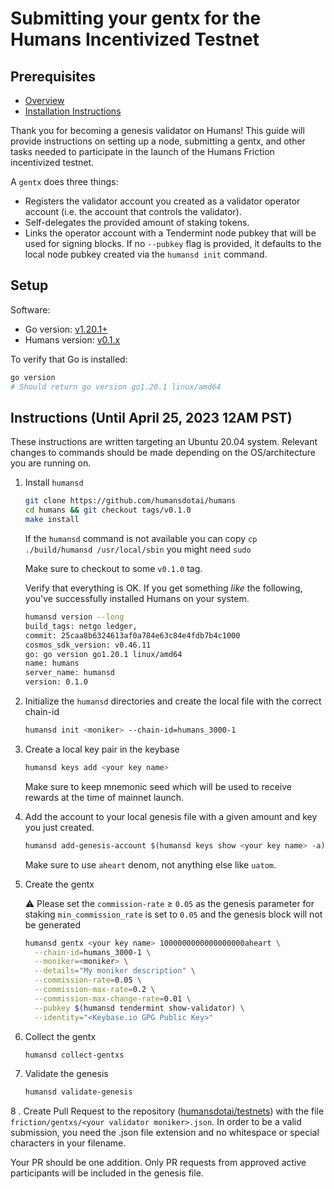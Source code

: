 # Submitting your gentx for the Humans Incentivized Testnet

## Prerequisites

* [Overview](../Readme.md)
* [Installation Instructions]("../Install.md")

Thank you for becoming a genesis validator on Humans! This guide will provide instructions on setting up a node, submitting a gentx, and other tasks needed to participate in the launch of the Humans Friction incentivized testnet.

A `gentx` does three things:

* Registers the validator account you created as a validator operator account (i.e. the account that controls the validator).
* Self-delegates the provided amount of staking tokens.
* Links the operator account with a Tendermint node pubkey that will be used for signing blocks. If no `--pubkey` flag is provided, it defaults to the local node pubkey created via the `humansd init` command.

## Setup

Software:

* Go version: [v1.20.1+](https://golang.org/dl/)
* Humans version: [v0.1.x](https://github.com/humansdotai/humans/releases)

To verify that Go is installed:

```sh
go version
# Should return go version go1.20.1 linux/amd64
```

## Instructions (Until April 25, 2023 12AM PST)

These instructions are written targeting an Ubuntu 20.04 system.  Relevant changes to commands should be made depending on the OS/architecture you are running on.

1. Install `humansd`

   ```bash
   git clone https://github.com/humansdotai/humans
   cd humans && git checkout tags/v0.1.0
   make install
   ```

   If the `humansd` command is not available you can copy `cp ./build/humansd /usr/local/sbin` you might need `sudo`

   Make sure to checkout to some `v0.1.0` tag.

   Verify that everything is OK. If you get something *like* the following, you've successfully installed Humans on your system.

   ```sh
   humansd version --long
   build_tags: netgo ledger,
   commit: 25caa8b6324613af0a784e63c84e4fdb7b4c1000
   cosmos_sdk_version: v0.46.11
   go: go version go1.20.1 linux/amd64
   name: humans
   server_name: humansd
   version: 0.1.0
   ```

2. Initialize the `humansd` directories and create the local file with the correct chain-id

   ```bash
   humansd init <moniker> --chain-id=humans_3000-1
   ```

3. Create a local key pair in the keybase

   ```bash
   humansd keys add <your key name>
   ```

   Make sure to keep mnemonic seed which will be used to receive rewards at the time of mainnet launch.

4. Add the account to your local genesis file with a given amount and key you just created.

   ```bash
   humansd add-genesis-account $(humansd keys show <your key name> -a) 1000000000000000000aheart
   ```

   Make sure to use `aheart` denom, not anything else like `uatom`.

5. Create the gentx

   ⚠️ Please set the `commission-rate` ≥ `0.05` as the genesis parameter for staking `min_commission_rate` is set to `0.05` and the genesis block will not be generated

   ```bash
   humansd gentx <your key name> 1000000000000000000aheart \
     --chain-id=humans_3000-1 \
     --moniker=<moniker> \
     --details="My moniker description" \
     --commission-rate=0.05 \
     --commission-max-rate=0.2 \
     --commission-max-change-rate=0.01 \
     --pubkey $(humansd tendermint show-validator) \
     --identity="<Keybase.io GPG Public Key>"
   ```

6. Collect the gentx

    ```bash
    humansd collect-gentxs
    ```

7. Validate the genesis

    ```bash
    humansd validate-genesis
    ```

8 . Create Pull Request to the repository ([humansdotai/testnets](https://github.com/humansdotai/testnets)) with the file  `friction/gentxs/<your validator moniker>.json`. In order to be a valid submission, you need the .json file extension and no whitespace or special characters in your filename.

Your PR should be one addition. Only PR requests from approved active participants will be included in the genesis file.
